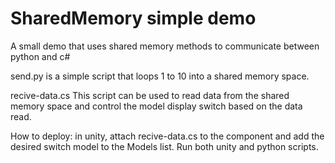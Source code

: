 # SharedMemory simple demo 
A small demo that uses shared memory methods to communicate between python and c#

send.py is a simple script that loops 1 to 10 into a shared memory space.

recive-data.cs This script can be used to read data from the shared memory space and control the model display switch based on the data read.

How to deploy: in unity, attach recive-data.cs to the component and add the desired switch model to the Models list. Run both unity and python scripts.

